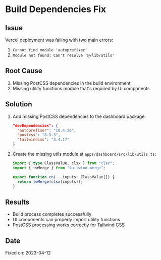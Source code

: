 # Build Dependencies Fix

## Issue
Vercel deployment was failing with two main errors:
1. `Cannot find module 'autoprefixer'`
2. `Module not found: Can't resolve '@/lib/utils'`

## Root Cause
1. Missing PostCSS dependencies in the build environment
2. Missing utility functions module that's required by UI components

## Solution
1. Add missing PostCSS dependencies to the dashboard package:
   ```json
   "devDependencies": {
     "autoprefixer": "10.4.20",
     "postcss": "8.5.3",
     "tailwindcss": "3.4.17"
   }
   ```

2. Create the missing utils module at `apps/dashboard/src/lib/utils.ts`:
   ```typescript
   import { type ClassValue, clsx } from "clsx";
   import { twMerge } from "tailwind-merge";

   export function cn(...inputs: ClassValue[]) {
     return twMerge(clsx(inputs));
   }
   ```

## Results
- Build process completes successfully
- UI components can properly import utility functions
- PostCSS processing works correctly for Tailwind CSS

## Date
Fixed on: 2023-04-12 